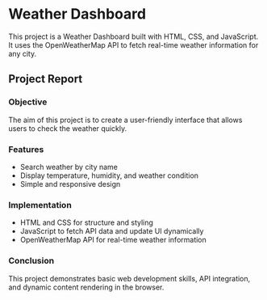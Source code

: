 # Weather Dashboard

This project is a Weather Dashboard built with HTML, CSS, and JavaScript.  
It uses the OpenWeatherMap API to fetch real-time weather information for any city.

## Project Report

### Objective
The aim of this project is to create a user-friendly interface that allows users to check the weather quickly.

### Features
- Search weather by city name
- Display temperature, humidity, and weather condition
- Simple and responsive design

### Implementation
- HTML and CSS for structure and styling
- JavaScript to fetch API data and update UI dynamically
- OpenWeatherMap API for real-time weather information

### Conclusion
This project demonstrates basic web development skills, API integration, and dynamic content rendering in the browser.